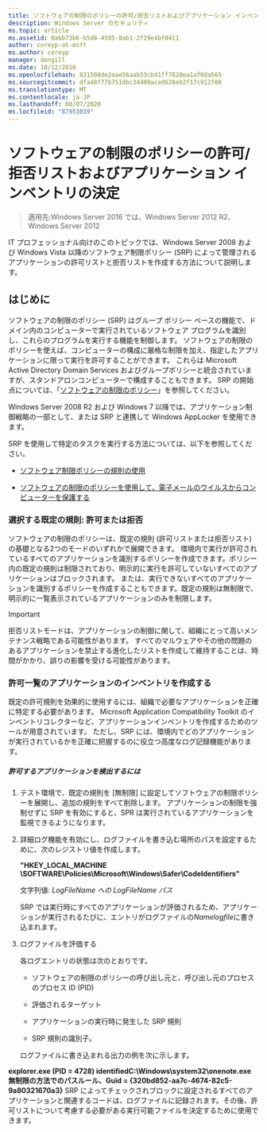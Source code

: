 ```yaml
---
title: ソフトウェアの制限のポリシーの許可/拒否リストおよびアプリケーション インベントリの決定
description: Windows Server のセキュリティ
ms.topic: article
ms.assetid: 0abb73b6-b5d8-4505-8ab1-2f29e4bf0411
author: coreyp-at-msft
ms.author: coreyp
manager: dongill
ms.date: 10/12/2016
ms.openlocfilehash: 831508de2aae56aab53cbd1ff7820ea1af0da565
ms.sourcegitcommit: dfa48f77b751dbc34409aced628eb2f17c912f08
ms.translationtype: MT
ms.contentlocale: ja-JP
ms.lasthandoff: 08/07/2020
ms.locfileid: "87953039"
---
```

# <a name="determine-allow-deny-list-and-application-inventory-for-software-restriction-policies"></a>ソフトウェアの制限のポリシーの許可/拒否リストおよびアプリケーション インベントリの決定

>適用先:Windows Server 2016 では、Windows Server 2012 R2、Windows Server 2012

IT プロフェッショナル向けのこのトピックでは、Windows Server 2008 および Windows Vista 以降のソフトウェア制限ポリシー (SRP) によって管理されるアプリケーションの許可リストと拒否リストを作成する方法について説明します。

## <a name="introduction"></a>はじめに
ソフトウェアの制限のポリシー (SRP) はグループ ポリシー ベースの機能で、ドメイン内のコンピューターで実行されているソフトウェア プログラムを識別し、これらのプログラムを実行する機能を制御します。 ソフトウェアの制限のポリシーを使えば、コンピューターの構成に厳格な制限を加え、指定したアプリケーションに限って実行を許可することができます。 これらは Microsoft Active Directory Domain Services およびグループポリシーと統合されていますが、スタンドアロンコンピューターで構成することもできます。 SRP の開始点については、「[ソフトウェアの制限のポリシー](software-restriction-policies.md)」を参照してください。

Windows Server 2008 R2 および Windows 7 以降では、アプリケーション制御戦略の一部として、または SRP と連携して Windows AppLocker を使用できます。

SRP を使用して特定のタスクを実行する方法については、以下を参照してください。

-   [ソフトウェア制限ポリシーの規則の使用](work-with-software-restriction-policies-rules.md)

-   [ソフトウェアの制限のポリシーを使用して、電子メールのウイルスからコンピューターを保護する](use-software-restriction-policies-to-help-protect-your-computer-against-an-email-virus.md)

### <a name="what-default-rule-to-choose-allow-or-deny"></a>選択する既定の規則: 許可または拒否
ソフトウェアの制限のポリシーは、既定の規則 (許可リストまたは拒否リスト) の基礎となる2つのモードのいずれかで展開できます。 環境内で実行が許可されているすべてのアプリケーションを識別するポリシーを作成できます。ポリシー内の既定の規則は制限されており、明示的に実行を許可していないすべてのアプリケーションはブロックされます。 または、実行できないすべてのアプリケーションを識別するポリシーを作成することもできます。既定の規則は無制限で、明示的に一覧表示されているアプリケーションのみを制限します。

> [!IMPORTANT]
> 拒否リストモードは、アプリケーションの制御に関して、組織にとって高いメンテナンス戦略である可能性があります。 すべてのマルウェアやその他の問題のあるアプリケーションを禁止する進化したリストを作成して維持することは、時間がかかり、誤りの影響を受ける可能性があります。

### <a name="create-an-inventory-of-your-applications-for-the-allow-list"></a>許可一覧のアプリケーションのインベントリを作成する
既定の許可規則を効果的に使用するには、組織で必要なアプリケーションを正確に特定する必要があります。 Microsoft Application Compatibility Toolkit のインベントリコレクターなど、アプリケーションインベントリを作成するためのツールが用意されています。 ただし、SRP には、環境内でどのアプリケーションが実行されているかを正確に把握するのに役立つ高度なログ記録機能があります。

##### <a name="to-discover-which-applications-to-allow"></a>許可するアプリケーションを検出するには

1.  テスト環境で、既定の規則を [無制限] に設定してソフトウェアの制限ポリシーを展開し、追加の規則をすべて削除します。 アプリケーションの制限を強制せずに SRP を有効にすると、SPR は実行されているアプリケーションを監視できるようになります。

2.  詳細ログ機能を有効にし、ログファイルを書き込む場所のパスを設定するために、次のレジストリ値を作成します。

    **"HKEY_LOCAL_MACHINE \SOFTWARE\Policies\Microsoft\Windows\Safer\CodeIdentifiers"**

    文字列値: *LogFileName への LogFileName パス*

    SRP では実行時にすべてのアプリケーションが評価されるため、アプリケーションが実行されるたびに、エントリがログファイルの*Namelogfile*に書き込まれます。

3.  ログファイルを評価する

    各ログエントリの状態は次のとおりです。

    -   ソフトウェアの制限のポリシーの呼び出し元と、呼び出し元のプロセスのプロセス ID (PID)

    -   評価されるターゲット

    -   アプリケーションの実行時に発生した SRP 規則

    -   SRP 規則の識別子。

    ログファイルに書き込まれる出力の例を次に示します。

**explorer.exe (PID = 4728) identifiedC:\Windows\system32\onenote.exe 無制限の方法でのパスルール、Guid = {320bd852-aa7c-4674-82c5-9a80321670a3}**   SRP によってチェックされブロックに設定されるすべてのアプリケーションと関連するコードは、ログファイルに記録されます。その後、許可リストについて考慮する必要がある実行可能ファイルを決定するために使用できます。

